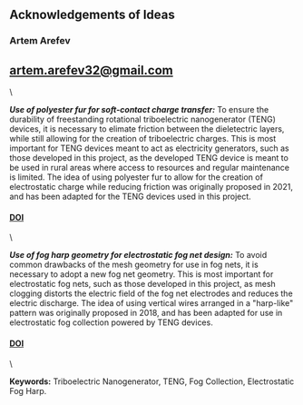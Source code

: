 ## Acknowledgements of Ideas

### Artem Arefev
## artem.arefev32@gmail.com
\

***Use of polyester fur for soft-contact charge transfer:*** To ensure the durability of freestanding rotational triboelectric nanogenerator (TENG) devices, it is necessary to elimate friction between the dieletectric layers, while still allowing for the creation of triboelectric charges. This is most important for TENG devices meant to act as electricity generators, such as those developed in this project, as the developed TENG device is meant to be used in rural areas where access to resources and regular maintenance is limited. The idea of using polyester fur to allow for the creation of electrostatic charge while reducing friction was originally proposed in 2021, and has been adapted for the TENG devices used in this project.

#### [DOI](https://doi.org/10.1016/j.nanoen.2021.106585 "Ultra-stability high-voltage triboelectric nanogenerator designed by ternary dielectric triboelectrification with partial soft-contact and non-contact mode")
\  

***Use of fog harp geometry for electrostatic fog net design:*** To avoid common drawbacks of the mesh geometry for use in fog nets, it is necessary to adopt a new fog net geometry. This is most important for electrostatic fog nets, such as those developed in this project, as mesh clogging distorts the electric field of the fog net electrodes and reduces the electric discharge. The idea of using vertical wires arranged in a "harp-like" pattern was originally proposed in 2018, and has been adapted for use in electrostatic fog collection powered by TENG devices.

#### [DOI](https://doi.org/10.1021/acsami.7b17488 "Fog Harvesting with Harps")
\  

**Keywords:** Triboelectric Nanogenerator, TENG, Fog Collection, Electrostatic Fog Harp.